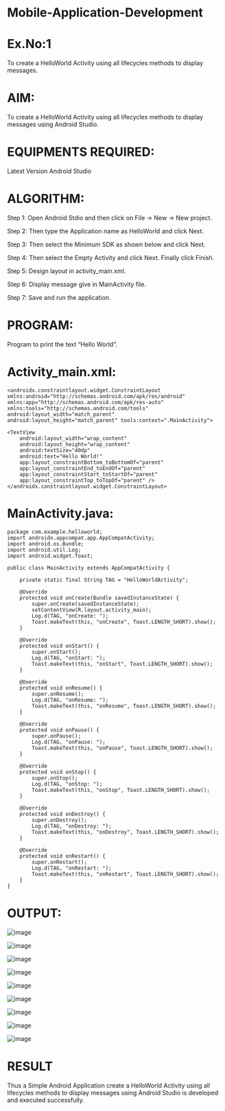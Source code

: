 # Mobile-Application-Development
# Ex.No:1
To create a HelloWorld Activity using all lifecycles methods to display messages.
# AIM:
To create a HelloWorld Activity using all lifecycles methods to display messages using Android Studio.
# EQUIPMENTS REQUIRED:
Latest Version Android Studio
# ALGORITHM:
Step 1: Open Android Stdio and then click on File -> New -> New project.

Step 2: Then type the Application name as HelloWorld and click Next.

Step 3: Then select the Minimum SDK as shown below and click Next.

Step 4: Then select the Empty Activity and click Next. Finally click Finish.

Step 5: Design layout in activity_main.xml.

Step 6: Display message give in MainActivity file.

Step 7: Save and run the application.
# PROGRAM:
Program to print the text “Hello World”.
# Activity_main.xml:
```
<androidx.constraintlayout.widget.ConstraintLayout xmlns:android="http://schemas.android.com/apk/res/android" xmlns:app="http://schemas.android.com/apk/res-auto" xmlns:tools="http://schemas.android.com/tools" android:layout_width="match_parent" android:layout_height="match_parent" tools:context=".MainActivity">

<TextView
    android:layout_width="wrap_content"
    android:layout_height="wrap_content"
    android:textSize="40dp"
    android:text="Hello World!"
    app:layout_constraintBottom_toBottomOf="parent"
    app:layout_constraintEnd_toEndOf="parent"
    app:layout_constraintStart_toStartOf="parent"
    app:layout_constraintTop_toTopOf="parent" />
</androidx.constraintlayout.widget.ConstraintLayout>
```
# MainActivity.java:
```
package com.example.helloworld;
import androidx.appcompat.app.AppCompatActivity;
import android.os.Bundle;
import android.util.Log;
import android.widget.Toast;

public class MainActivity extends AppCompatActivity {

    private static final String TAG = "HelloWorldActivity";

    @Override
    protected void onCreate(Bundle savedInstanceState) {
        super.onCreate(savedInstanceState);
        setContentView(R.layout.activity_main);
        Log.d(TAG, "onCreate: ");
        Toast.makeText(this, "onCreate", Toast.LENGTH_SHORT).show();
    }

    @Override
    protected void onStart() {
        super.onStart();
        Log.d(TAG, "onStart: ");
        Toast.makeText(this, "onStart", Toast.LENGTH_SHORT).show();
    }

    @Override
    protected void onResume() {
        super.onResume();
        Log.d(TAG, "onResume: ");
        Toast.makeText(this, "onResume", Toast.LENGTH_SHORT).show();
    }

    @Override
    protected void onPause() {
        super.onPause();
        Log.d(TAG, "onPause: ");
        Toast.makeText(this, "onPause", Toast.LENGTH_SHORT).show();
    }

    @Override
    protected void onStop() {
        super.onStop();
        Log.d(TAG, "onStop: ");
        Toast.makeText(this, "onStop", Toast.LENGTH_SHORT).show();
    }

    @Override
    protected void onDestroy() {
        super.onDestroy();
        Log.d(TAG, "onDestroy: ");
        Toast.makeText(this, "onDestroy", Toast.LENGTH_SHORT).show();
    }

    @Override
    protected void onRestart() {
        super.onRestart();
        Log.d(TAG, "onRestart: ");
        Toast.makeText(this, "onRestart", Toast.LENGTH_SHORT).show();
    }
}
```
# OUTPUT:
![image](https://github.com/skiruthika648/Mobile-Application-Development/assets/128348968/5349f027-3bc0-425b-a692-3a44bbf5cf69)

![image](https://github.com/skiruthika648/Mobile-Application-Development/assets/128348968/2592f230-2adc-482c-b7ce-ebe56e96d6ce)

![image](https://github.com/skiruthika648/Mobile-Application-Development/assets/128348968/8fc3cdad-c5e3-4ee3-be80-e8903aef85e3)

![image](https://github.com/skiruthika648/Mobile-Application-Development/assets/128348968/89a589ec-53ab-47c1-b97f-cd367f4df6d3)



![image](https://github.com/skiruthika648/Mobile-Application-Development/assets/128348968/b7a591a0-ae42-4843-8d36-88ddbbe41780)


![image](https://github.com/skiruthika648/Mobile-Application-Development/assets/128348968/c99fdb32-f28e-4f4c-b1af-70b17fab5482)

![image](https://github.com/skiruthika648/Mobile-Application-Development/assets/128348968/512daad8-872b-4ec7-b7d4-cc6fcc1b66f8)

![image](https://github.com/skiruthika648/Mobile-Application-Development/assets/128348968/86a787b4-aec5-472d-8931-ed830edee65b)

![image](https://github.com/skiruthika648/Mobile-Application-Development/assets/128348968/5267d3ea-4e5b-40de-94b6-58e7bbb51ba9)

# RESULT
Thus a Simple Android Application create a HelloWorld Activity using all lifecycles methods to display messages using Android Studio is developed and executed successfully.








